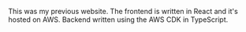 This was my previous website.  The frontend is written in React and it's hosted on AWS.  Backend written using the AWS CDK in TypeScript.
